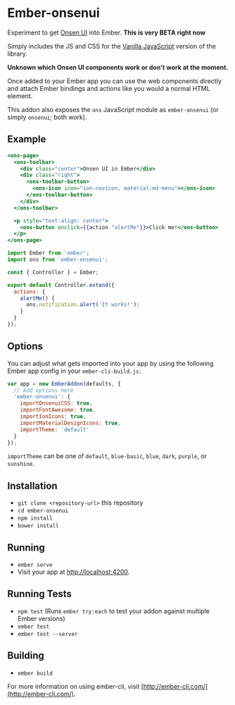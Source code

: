 # Ember-onsenui

Experiment to get [Onsen UI](https://onsen.io/) into Ember. **This is very BETA right now**

Simply includes the JS and CSS for the [Vanilla JavaScript](https://onsen.io/v2/docs/guide/js/) version of the library.

**Unknown which Onsen UI components work or don't work at the moment.**

Once added to your Ember app you can use the web components directly and attach Ember bindings and actions like you would a normal HTML element.

This addon also exposes the `ons` JavaScript module as `ember-onsenui` (or simply `onsenui`; both work).

## Example

```handlebars
<ons-page>
  <ons-toolbar>
    <div class="center">Onsen UI in Ember</div>
    <div class="right">
      <ons-toolbar-button>
        <ons-icon icon="ion-navicon, material:md-menu"></ons-icon>
      </ons-toolbar-button>
    </div>
  </ons-toolbar>

  <p style="text-align: center">
    <ons-button onclick={{action "alertMe"}}>Click me!</ons-button>
  </p>
</ons-page>
```

```js
import Ember from 'ember';
import ons from 'ember-onsenui';

const { Controller } = Ember;

export default Controller.extend({
  actions: {
    alertMe() {
      ons.notification.alert('It works!');
    }
  }
});
```

## Options

You can adjust what gets imported into your app by using the following Ember app config in your `ember-cli-build.js`:

```js
var app = new EmberAddon(defaults, {
  // Add options here
  'ember-onsenui': {
    importOnsenuiCSS: true,
    importFontAwesome: true,
    importIonIcons: true,
    importMaterialDesignIcons: true,
    importTheme: 'default'
  }
});
```

`importTheme` can be one of `default`, `blue-basic`, `blue`, `dark`, `purple`, or `sunshine`.

## Installation

* `git clone <repository-url>` this repository
* `cd ember-onsenui`
* `npm install`
* `bower install`

## Running

* `ember serve`
* Visit your app at [http://localhost:4200](http://localhost:4200).

## Running Tests

* `npm test` (Runs `ember try:each` to test your addon against multiple Ember versions)
* `ember test`
* `ember test --server`

## Building

* `ember build`

For more information on using ember-cli, visit [http://ember-cli.com/](http://ember-cli.com/).
